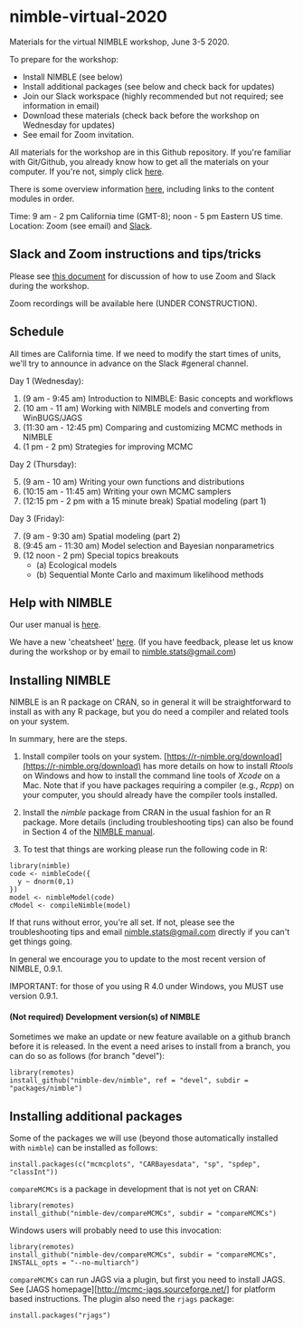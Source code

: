# nimble-virtual-2020

Materials for the virtual NIMBLE workshop, June 3-5 2020.

To prepare for the workshop:

 - Install NIMBLE (see below)
 - Install additional packages (see below and check back for updates)
 - Join our Slack workspace (highly recommended but not required; see information in email)
 - Download these materials (check back before the workshop on Wednesday for updates)
 - See email for Zoom invitation.

All materials for the workshop are in this Github repository. If you're familiar with Git/Github, you already know how to get all the materials on your computer. If you're not, simply click [here](https://github.com/nimble-training/nimble-virtual-2020/archive/master.zip).

There is some overview information [here](https://htmlpreview.github.io/?https://github.com/nimble-training/nimble-virtual-2020/blob/master/overview.html), including links to the content modules in order.

Time: 9 am - 2 pm California time (GMT-8); noon - 5 pm Eastern US time.
Location: Zoom (see email) and [Slack](https://2020nimbleworkshop.slack.com).

## Slack and Zoom instructions and tips/tricks

Please see [this document](https://docs.google.com/document/d/1hhm6Eco0KevM30aDGdpo0n-gYDcT7IPbw7_vTrb-BVQ/edit?usp=sharing) for discussion of how to use Zoom and Slack during the workshop.

Zoom recordings will be available here (UNDER CONSTRUCTION).

## Schedule

All times are California time. If we need to modify the start times of
units, we'll try to announce in advance on the Slack #general channel.

Day 1 (Wednesday):

1. (9 am - 9:45 am) Introduction to NIMBLE: Basic concepts and workflows
2. (10 am - 11 am) Working with NIMBLE models and converting from WinBUGS/JAGS
3. (11:30 am - 12:45 pm) Comparing and customizing MCMC methods in NIMBLE
4. (1 pm - 2 pm) Strategies for improving MCMC

Day 2 (Thursday):

5. (9 am - 10 am) Writing your own functions and distributions 
6. (10:15 am - 11:45 am) Writing your own MCMC samplers 
7. (12:15 pm - 2 pm with a 15 minute break) Spatial modeling (part 1)

Day 3 (Friday):

7. (9 am - 9:30 am) Spatial modeling (part 2)
8. (9:45 am - 11:30 am) Model selection and Bayesian nonparametrics
9. (12 noon - 2 pm) Special topics breakouts
   - (a) Ecological models
   - (b) Sequential Monte Carlo and maximum likelihood methods

## Help with NIMBLE

Our user manual is [here](https://r-nimble.org/html_manual/cha-welcome-nimble.html).

We have a new 'cheatsheet' [here](https://r-nimble.org/documentation).
(If you have feedback, please let us know during the workshop or by email to nimble.stats@gmail.com)

## Installing NIMBLE

NIMBLE is an R package on CRAN, so in general it will be straightforward to install as with any R package, but you do need a compiler and related tools on your system.  

In summary, here are the steps.

1. Install compiler tools on your system. [https://r-nimble.org/download](https://r-nimble.org/download) has more details on how to install *Rtools* on Windows and how to install the command line tools of *Xcode* on a Mac. Note that if you have packages requiring a compiler (e.g., *Rcpp*) on your computer, you should already have the compiler tools installed.

2. Install the *nimble* package from CRAN in the usual fashion for an R package. More details (including troubleshooting tips) can also be found in Section 4 of the [NIMBLE manual](https://r-nimble.org/html_manual/cha-installing-nimble.html).

3) To test that things are working please run the following code  in R:

```
library(nimble)
code <- nimbleCode({
  y ~ dnorm(0,1)
})
model <- nimbleModel(code)
cModel <- compileNimble(model)
```


If that runs without error, you're all set. If not, please see the troubleshooting tips and email nimble.stats@gmail.com directly if you can't get things going.  

In general we encourage you to update to the most recent version of NIMBLE, 0.9.1.

IMPORTANT: for those of you using R 4.0 under Windows, you MUST use version 0.9.1.

#### (Not required) Development version(s) of NIMBLE

Sometimes we make an update or new feature available on a github branch before it is released.  In the event a need arises to install from a branch, you can do so as follows (for branch "devel"):

```
library(remotes)
install_github("nimble-dev/nimble", ref = "devel", subdir = "packages/nimble")
```

## Installing additional packages

Some of the packages we will use (beyond those automatically installed with `nimble`) can be installed as follows:

```
install.packages(c("mcmcplots", "CARBayesdata", "sp", "spdep", "classInt"))
```

`compareMCMCs` is a package in development that is not yet on CRAN:

```
library(remotes)
install_github("nimble-dev/compareMCMCs", subdir = "compareMCMCs")
```

Windows users will probably need to use this invocation:

```
library(remotes)
install_github("nimble-dev/compareMCMCs", subdir = "compareMCMCs", INSTALL_opts = "--no-multiarch")
```

`compareMCMCs` can run JAGS via a plugin, but first you need to install JAGS. See [JAGS homepage][http://mcmc-jags.sourceforge.net/] for platform based instructions. The plugin also need the `rjags` package:

```
install.packages("rjags")
```



